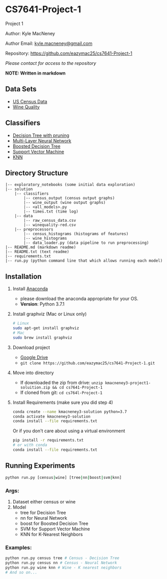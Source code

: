 # CS7641-Project-1
Project 1

Author: Kyle MacNeney

Author Email: kyle.macneney@gmail.com

Repository: https://github.com/eazymac25/cs7641-Project-1

*Please contact for access to the repository* 

**NOTE: Written in markdown**

## Data Sets

- [US Census Data](https://www.kaggle.com/uciml/adult-census-income)
- [Wine Quality](https://www.kaggle.com/uciml/red-wine-quality-cortez-et-al-2009)

## Classifiers
- [Decision Tree with pruning](https://scikit-learn.org/stable/modules/generated/sklearn.tree.DecisionTreeClassifier.html)
- [Multi-Layer Neural Network](https://scikit-learn.org/stable/modules/generated/sklearn.neural_network.MLPClassifier.html)
- [Boosted Decision Tree](https://scikit-learn.org/stable/modules/generated/sklearn.ensemble.AdaBoostClassifier.html)
- [Support Vector Machine](https://scikit-learn.org/stable/modules/generated/sklearn.svm.SVC.html)
- [KNN](https://scikit-learn.org/stable/modules/generated/sklearn.neighbors.KNeighborsClassifier.html)

## Directory Structure
```
|-- exploratory_notebooks (some initial data exploration)
|-- solution
    |-- classifiers
        |-- census_output (census output graphs)
        |-- wine_output (wine output graphs)
        |-- <all_models>.py
        |-- times.txt (time log)
    |-- data
        |-- raw_census_data.csv
        |-- winequality-red.csv
    |-- preprocessors
        |-- census_histograms (histograms of features)
        |-- wine_histograms
        |-- data_loader.py (data pipeline to run preprocessing)
|-- README.md (markdown readme)
|-- README.txt (text readme)
|-- requirements.txt
|-- run.py (python command line that which allows running each model)
```

## Installation

1. Install [Anaconda](https://www.anaconda.com/)
    - please download the anaconda appropriate for your OS.
    - **Version**: Python 3.7.1

2. Install graphviz (Mac or Linux only)

    ```bash
    # Linux
    sudo apt-get install graphviz
    # Mac 
    sudo brew install graphviz
    ```

3. Download project

    - [Google Drive](https://drive.google.com/file/d/1n6YWpt0A9GJQEYdeehC8o6DHYNy9kTYz/view?usp=sharing)
    - `git clone https://github.com/eazymac25/cs7641-Project-1.git`

4. Move into directory
    - If downloaded the zip from drive: `unzip kmacneney3-project1-soluition.zip && cd cs7641-Project-1`
    - If cloned from git: `cd cs764l-Project-1`
    
5. Install Requirements (make sure you did step 4)

    ```bash
    conda create --name kmacneney3-solution python=3.7
    conda activate kmacneney3-solution
    conda install --file requirements.txt
    ```
    Or if you don't care about using a virtual environment
    ```bash
    pip install -r requirements.txt
    # or with conda
    conda install --file requirements.txt
    ```
    
## Running Experiments

```bash
python run.py [census|wine] [tree|nn|boost|svm|knn]
```
### Args:
1. Dataset either census or wine
2. Model
    - tree for Decision Tree
    - nn for Neural Network
    - boost for Boosted Decision Tree
    - SVM for Support Vector Machine
    - KNN for K-Nearest Neighbors
    
### Examples:

```bash
python run.py census tree # Census - Decision Tree
python run.py census nn # Census - Neural Network
python run.py wine knn # Wine - K nearest neighbors
# And so on...
```